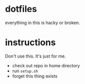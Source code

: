 dotfiles
========

everything in this is hacky or broken.


instructions
========

Don't use this. It's just for me.

 - check out repo in home directory
 - run `setup.sh`
 - forget this thing exists
